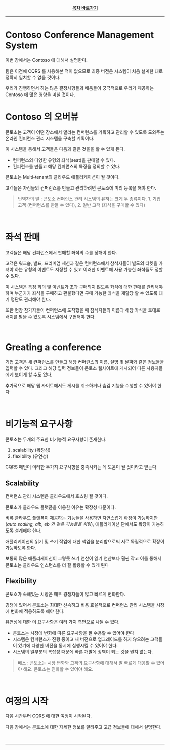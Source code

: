 <div align="center">

#### [목차 바로가기](https://github.com/dhslrl321/cqrs-journey-guide-korean/blob/master/Table%20of%20Contents.md)

</div>

---

# Contoso Conference Management System

이번 장에서는 Contoso 에 대해서 설명한다.

팀은 이전에 CQRS 를 사용해본 적이 없으므로 최종 버전은 시스템이 처음 설계한 대로 정확히 일치할 수 없을 것이다.

우리가 진행하면서 하는 많은 결정사항들과 배움들이 궁극적으로 우리가 제공하는 Contoso 에 많은 영향을 미칠 것이다.

# Contoso 의 오버뷰

콘토소는 고객이 어떤 장소에서 열리는 컨퍼런스를 기획하고 관리할 수 있도록 도와주는 온라인 컨퍼런스 관리 시스템을 구축할 계획이다.

이 시스템을 통해서 고객들은 다음과 같은 것을을 할 수 있게 된다.

- 컨퍼런스의 다양한 유형의 좌석(seat)을 판매할 수 있다.
- 컨퍼런스를 만들고 해당 컨퍼런스의 특징을 정의할 수 있다.

콘토소는 Multi-tenant의 클라우드 애플리케이션이 될 것이다.

고객들은 자신들의 컨퍼런스를 만들고 관리하려면 콘토소에 미리 등록을 해야 한다.

> 번역자의 말 : 콘토소 컨퍼런스 관리 시스템의 유저는 크게 두 종류이다. 1. 기업 고객 (컨퍼런스를 만들 수 있다), 2. 일반 고객 (좌석을 구매할 수 있다)

<br />

# 좌석 판매

고객들은 해당 컨퍼런스에서 판매할 좌석의 수를 정해야 한다.

고객은 워크숍, 발표, 프리미엄 세션과 같은 컨퍼런스에서 참석자들이 별도의 티켓을 가져야 하는 유형의 이벤트도 지정할 수 있고 이러한 이벤트에 사용 가능한 좌석들도 정할 수 있다.

이 시스템은 특정 회의 및 이벤트가 초과 구매되지 않도록 좌석에 대한 판매를 관리해야 하며 누군가가 좌석을 구매하고 환불했다면 구매 가능한 좌석을 재할당 할 수 있도록 대기 명단도 관리해야 한다.

또한 현장 참가자들이 컨퍼런스에 도착했을 때 참석자들의 이름과 해당 좌석을 토대로 배지를 받을 수 있도록 시스템에서 구현해야 한다.

<br />

# Greating a conference

기업 고객은 새 컨퍼런스를 만들고 해당 컨퍼런스의 이름, 설명 및 날짜와 같은 정보들을 입력할 수 있다.
그리고 해당 입력 정보들이 콘토소 웹사이트에 게시되어 다른 사용자들에게 보이게 할 수도 있다.

추가적으로 해당 웹 사이트에서도 게시를 취소하거나 숨김 기능을 수행할 수 있어야 한다

<br />

# 비기능적 요구사항

콘토소는 두개의 주요한 비기능적 요구사항이 존재한다.

1. scalability (확장성)
2. flexibility (유연성)

CQRS 패턴이 이러한 두가지 요구사항을 충족시키는 데 도움이 될 것이라고 믿는다

## Scalability

컨퍼런스 관리 시스템은 클라우드에서 호스팅 될 것이다.

콘토소가 클라우드 플랫폼을 이용한 이유는 확장성 때문이다.

비록 클라우드 플랫폼이 제공하는 기능들을 사용하면 자연스럽게 확장이 가능하지만 (_auto scaling, alb, eb 와 같은 기능들을 처럼_), 애플리케이션 단에서도 확장이
가능하도록 설계해야 한다.

애플리케이션의 읽기 및 쓰기 작업에 대한 책임을 분리함으로써 서로 독립적으로 확장이 가능하도록 한다.

보통의 많은 애플리케이션이 그렇듯 쓰기 연산이 읽기 연산보다 훨씬 작고 이를 통해서 콘토소는 클라우드 인스턴스를 더 잘 활용할 수 있게 된다

## Flexibility

콘토소가 속해있는 시장은 매우 경쟁자들이 많고 빠르게 변화한다.

경쟁에 있어서 콘토소는 최대한 신속하고 비용 효율적으로 컨퍼런스 관리 시스템을 시장에 변화에 적응하도록 해야 한다.

유연성에 대한 이 요구사항은 여러 가지 측면으로 나뉠 수 있다.

- 콘토소는 시장에 변화에 따른 요구사항을 잘 수용할 수 있어야 한다
- 시스템은 컨퍼런스가 진행 중이고 새 버전으로 업그레이드를 하지 않으려는 고객들이 있기에 다양한 버전을 동시에 실행시킬 수 있어야 한다.
- 시스템의 일부분의 복잡성 때문에 빠른 개발에 장벽이 되는 것을 원치 않는다.

> 배스 : 콘토소는 시장 변화와 고객의 요구사항에 대해서 발 빠르게 대응할 수 있어야 해요. 콘토소는 진화할 수 있어야 해요.

<br />

# 여정의 시작

다음 시간부터 CQRS 에 대한 여정이 시작된다.

다음 장에서는 콘토소에 대한 자세한 정보를 알려주고 고급 정보들에 대해서 설명한다.

<br />

---
